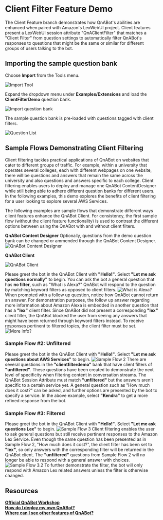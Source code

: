 # Client Filter Feature Demo

The Client Feature branch demonstrates how QnABot's abilities are enhanced when paired with Amazon's LexWebUI project. Client features present a LexWebUI session attribute "QnAClientFilter" that matches a "Client Filter" from question settings to automatically filter QnABot's responses to questions that might be the same or similar for different groups of users talking to the bot.

## Importing the sample question bank

Choose **Import** from the Tools menu.

![Import Tool](./Import.png)

Expand the dropdown menu under **Examples/Extensions** and load the **ClientFilterDemo** question bank.

<!--- TODO: change me to correct clientfilterdemobank -->
![Import question bank](./clientfilterdemobank.png)

The sample question bank is pre-loaded with questions tagged with client filters.

<!--- TODO: change me to correct clientfilterdemobank with picture of client filter in questions setting -->
![Question List](./preloadedclientfilters.png)

## Sample Flows Demonstrating Client Filtering
Client filtering tackles practical applications of QnABot on websites that cater to different groups of traffic. For example, within a university that operates several colleges, each with different webpages on one website, there will be questions and answers that remain the same across the university and also questions and answers specific to each college. Client filtering enables users to deploy and manage one QnABot ContentDesigner while still being able to adhere different question banks for different users. In the following examples, this demo explores the benefits of client filtering for a user looking to explore several AWS Services.

<!--- TODO: think about keeping or taking this out -->
The following examples are sample flows that demonstrate different ways client features enhance the QnABot Client. For consistency, the first sample flow (without the client feature functionality) is used to contrast the different options between using the QnABot with and without client filters. 

**QnABot Content Designer**
Optionally, questions from the demo question bank can be changed or ammended through the QnABot Content Designer.
![QnABot Content Designer](./qnacontentdesigner.png)

**QnABot Client**

![QnABot Client](./qnaclient.png)


Please greet the bot in the QnABot Client with **"Hello!"**. Select **"Let me ask questions normally"** to begin.
You can ask the bot a general question that has **no filter**, such as "What is Alexa?" QnABot will respond to the question by matching keyword filters as opposed to client filters.
![What is Alexa?](./normal_alexa_q.png)
When prompted with a follow up question, notice how QnABot cannot return an answer. For demonstration purposes, the follow up answer regarding more information about Amazon Alexa is embedded in another question that has a **"lex"** client filter. Since QnABot did not present a corresponding **"lex"** client filter, the QnABot blocked the user from seeing any answers that might have been returned through keyword filters instead. To receive responses pertinent to filtered topics, the client filter must be set.
![More Info?](./sampleflow1.png)




### Sample Flow #2: Unfiltered
Please greet the bot in the QnABot Client with **"Hello!"**. Select **"Let me ask questions about AWS Services"** to begin.
![Sample Flow 2](./sampleflow2.png)
There are several questions in the **"clientfilterdemo"** bank that have client filters of **"unfiltered"**. These questions have been created to demonstrate the next level of specificity when filtering content in conversation streams. The QnABot Session Attribute must match **"unfiltered"** but the answers aren't specific to a certain service yet. A general question such as "How much does it cost?" can be asked, and further options are presented by the bot to specify a service. In the above example, select **"Kendra"** to get a more refined response from the bot.

<!--- TODO: add a note here about QID bubbles -->

### Sample Flow #3: Filtered
Please greet the bot in the QnABot Client with **"Hello!"**. Select **"Let me ask questions Lex"** to begin.
![Sample Flow 3](./sampleflow3.png)
Client filtering enables the user to ask general questions but still receive pertinent responses to the Amazon Lex Service. Even though the same question has been presented as in Sample Flow 2, "How much does it cost?", the client filter has been set to **"lex"**, so only answers with the corresponding filter will be returned in the QnABot client. The **"unfiltered"** questions from Sample Flow 2 will no longer be able to respond with a general answer with choices. 
![Sample Flow 3.2](./sampleflow3.2.png)
To further demonstrate the filter, the bot will only respond with Amazon Lex related answers unless the filter is otherwise changed.

## Resources
**[Official QnABot Workshop](https://qnabot.workshop.aws/)**  
**[How do I deploy my own QnABot?](https://github.com/aws-samples/aws-ai-qna-bot)**  
**[Where can I see other features of QnABot?](https://github.com/aws-samples/aws-ai-qna-bot/tree/master/docs)**  


